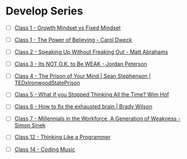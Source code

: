 # Develop Series

- [ ] [Class 1 - Growth Mindset vs Fixed Mindset](https://youtu.be/M1CHPnZfFmU)
- [ ] [Class 1 - The Power of Believing - Carol Dweck](https://www.ted.com/talks/carol_dweck_the_power_of_believing_that_you_can_improve)
- [ ] [Class 2 - Speaking Up Without Freaking Out - Matt Abrahams](https://youtu.be/XIXvKKEQQJo)
- [ ] [Class 3 - Its NOT O.K. to Be WEAK - Jordan Peterson](https://www.youtube.com/watch?v=5G8Gwr5JJ6Y)
- [ ] [Class 4 - The Prison of Your Mind | Sean Stephenson | TEDxIronwoodStatePrison](https://www.youtube.com/watch?v=VaRO5-V1uK0)
- [ ] [Class 5 - What if you Stopped Thinking All the Time? Wim Hof](https://www.youtube.com/watch?v=NI4IV0M3lOo)
- [ ] [Class 6 - How to fix the exhausted brain | Brady Wilson](https://www.youtube.com/watch?v=XOU2ubWkoPw&t=1s)
- [ ] [Class 7 - Millennials in the Workforce, A Generation of Weakness - Simon Sinek](https://www.youtube.com/watch?v=QXWNChoIluo)
- [ ] [Class 12 - Thinking Like a Programmer](./../module-3/developeSeries-thinkingLikeAProgrammer)

- [ ] [Class 14 - Coding Music](./../module-4/developSeries-MusicForYourBrain.md)

<!-- 
- [ ] [Class 8 - ]()
- [ ] [Class 9 - ]()
- [ ] [Class 10 - ]()
- [ ] [Class 11 - ]()
- [ ] [Class 13 - ]()
- [ ] [Class 15 - ]()
- [ ] [Class 16 - ]() 
-->

<!-- height/width = 1.777 ---- width="655" height="368" -->
<!-- TODO Add Intriguing Follow-up Questions -->


<!-- Last of the program?? 
[Allow things to unfold and you will find your purpose in life | Peggy Oki](https://www.youtube.com/watch?v=ycB29FkoylE) -->